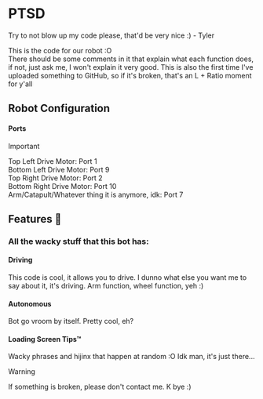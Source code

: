 # PTSD
Try to not blow up my code please, that'd be very nice :) - Tyler

This is the code for our robot :O                                                                                                                              
There should be some comments in it that explain what each function does, if not, just ask me, I won't explain it very good.                                    This is also the first time I've uploaded something to GitHub, so if it's broken, that's an L + Ratio moment for y'all
  
## Robot Configuration
#### Ports
> [!IMPORTANT]
> Top Left Drive Motor: Port 1                                                                                                                                      
> Bottom Left Drive Motor: Port 9                                                                                                                                   
> Top Right Drive Motor: Port 2                                                                                                                                     
> Bottom Right Drive Motor: Port 10                                                                                                                                
> Arm/Catapult/Whatever thing it is anymore, idk: Port 7                                                                                                            

## Features 🥔
### All the wacky stuff that this bot has:

#### Driving
This code is cool, it allows you to drive. I dunno what else you want me to say about it, it's driving. Arm function, wheel function, yeh :)
#### Autonomous
Bot go vroom by itself. Pretty cool, eh?
#### Loading Screen Tips™
Wacky phrases and hijinx that happen at random :O
Idk man, it's just there...

> [!WARNING]
> If something is broken, please don't contact me. K bye :)
